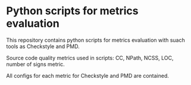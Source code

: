 # Python scripts for metrics evaluation

This repository contains python scripts for metrics evaluation with suach tools as Checkstyle and PMD.

Source code quality metrics used in scripts: CC, NPath, NCSS, LOC, number of signs metric.

All configs for each metric for Checkstyle and PMD are contained. 
